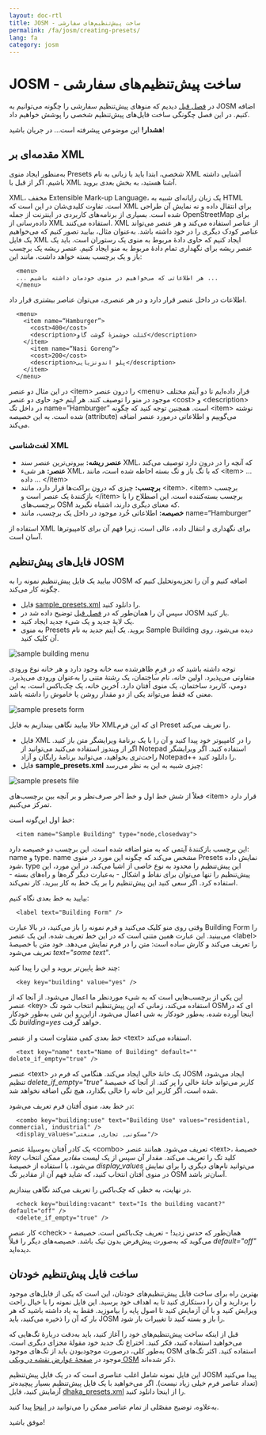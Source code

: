 ```yaml
---
layout: doc-rtl
title: JOSM - ساخت پیش‌تنظیم‌های سفارشی
permalink: /fa/josm/creating-presets/
lang: fa
category: josm
---
```


JOSM - ساخت پیش‌تنظیم‌های سفارشی
=======================


در [فصل قبل](fa/josm/josm-presets/) دیدیم که منوهای پیش‌تنظیم سفارشی را چگونه می‌توانیم به JOSM اضافه کنیم. در این فصل چگونگی ساخت فایل‌های پیش‌تنظیم شخصی را پوشش خواهیم داد.  

**هشدار!** این موضوعی پیشرفته است... در جریان باشید!  

مقدمه‌ای بر XML
-------------------

به‌منظور ایجاد منوی Presets شخصی، ابتدا باید با زبانی به نام XML آشنایی داشته باشیم. اگر از قبل با XML آشنا هستید، به بخش بعدی بروید.  

XML، مخفف Extensible Mark-up Language، یک زبان رایانه‌ای شبیه به HTML است. تفاوت کلیدی‌شان در این است که XML برای انتقال داده و نه نمایش آن طراحی شده است. بسیاری از برنامه‌های کاربردی در اینترنت از جمله OpenStreetMap برای داده‌رسانی از XML استفاده می‌کنند. XML از عناصر استفاده می‌کند و هر عنصر می‌تواند عناصر کودک دیگری را در خود داشته باشد. به‌عنوان مثال، بیایید تصور کنیم که می‌خواهیم یک فایل XML ایجاد کنیم که حاوی دادهٔ مربوط به منوی یک رستوران است. باید یک عنصر ریشه برای نگهداری تمام دادهٔ مربوط به منو ایجاد کنیم. عنصر ریشه یک برچسب باز و یک برچسب بسته خواهد داشت، مانند این:

      <menu>
      ... هر اطلاعاتی که می‌خواهیم در منوی خودمان داشته باشیم ...
      </menu>

اطلاعات در داخل عنصر قرار دارد و در هر عنصری، می‌توان عناصر بیشتری قرار داد.  

      <menu>
        <item name=“Hamburger”>
          <cost>400</cost>
          <description>کتلت خوشمزهٔ گوشت گاو</description>
        </item>
          <item name=“Nasi Goreng”>
          <cost>200</cost>
          <description>پلو اندونزیایی</description>
        </item>
      </menu>

در این مثال دو عنصر &lt;item&gt; را درون عنصر &lt;menu&gt; قرار داده‌ایم تا دو آیتم مختلف موجود در منو را توصیف کنند. هر آیتم خود حاوی دو عنصر &lt;cost&gt; و &lt;description&gt; است. همچنین توجه کنید که چگونه <span dir="ltr">name=”Hamburger”</span> در داخل تگ &lt;item&gt; نوشته شده است. به این خصیصه (attribute) می‌گوییم و اطلاعاتی درمورد عنصر اضافه می‌کند.


### لغت‌شناسی XML

- **عنصر ریشه:** بیرونی‌ترین عنصر سند XML، که آنچه را در درون دارد توصیف می‌کند  
- **عنصر:** هر شیء XML، که با تگ باز و تگ بسته احاطه شده است، مانند &lt;item&gt; ... داده ... &lt;/item&gt;  
- **برچسب:** چیزی که درون براکت‌ها قرار دارد، مانند &lt;item&gt;.‏ &lt;item&gt; برچسب بازکنندهٔ یک عنصر است و &lt;/item&gt; برچسب بسته‌کننده است. این اصطلاح را با برچسب‌های OSM که معنای دیگری دارند، اشتباه نگیرید.  
- **خصیصه:** اطلاعاتی خُرد موجود در داخل یک برچسب، مانند <span dir="ltr">name=“Hamburger”</span>  

استفاده از XML برای نگهداری و انتقال داده، عالی است، زیرا فهم آن برای کامپیوترها آسان است.  


فایل‌های پیش‌تنظیم JOSM
-------------------

بیایید یک فایل پیش‌تنظیم نمونه را به JOSM اضافه کنیم و آن را تجزیه‌وتحلیل کنیم که چگونه کار می‌کند.  

- فایل [sample_presets.xml](/files/sample_presets.xml) را دانلود کنید.  
- سپس آن را همان‌طور که در [فصل قبل](fa/josm/josm-presets/) توضیح داده شد در JOSM بار کنید.  
- یک لایهٔ جدید و یک شیء جدید ایجاد کنید.  
- به منوی Presets بروید. یک آیتم جدید به نام Sample Building دیده می‌شود. روی آن کلیک کنید.  

![sample building menu][]

توجه داشته باشید که در فرمِ ظاهرشده سه خانه وجود دارد و هر خانه نوع ورودی متفاوتی می‌پذیرد. اولین خانه، نام ساختمان، یک رشتهٔ متنی را به‌عنوان ورودی می‌پذیرد. دومی، کاربرد ساختمان، یک منوی اُفتان دارد. آخرین خانه، یک چک‌باکس است، به این معنی که فقط می‌تواند یکی از دو مقدار روشن یا خاموش را داشته باشد.

![sample presets form][]

حالا بیایید نگاهی بیندازیم به فایل XMLای که این فرم Preset را تعریف می‌کند.

- فایل XML را در کامپیوتر خود پیدا کنید و آن را با یک برنامهٔ ویرایشگر متن باز کنید. اگر از ویندوز استفاده می‌کنید می‌توانید از Notepad استفاده کنید. اگر ویرایشگر راحت‌تری بخواهید، می‌توانید برنامهٔ رایگان و آزاد Notepad++‎ را دانلود کنید.  
- فایل **sample_presets.xml** چیزی شبیه به این به نظر می‌رسد:  

![sample presets file][]

فعلاً از شش خط اول و خط آخر صرف‌نظر و بر آنچه بین برچسب‌های &lt;item&gt; قرار دارد تمرکز می‌کنیم.

خط اول این‌گونه است:

      <item name="Sample Building" type="node,closedway">

این برچسب بازکنندهٔ آیتمی که به منو اضافه شده است. این برچسب دو خصیصه دارد: name و type.‏ name مشخص می‌کند که چگونه این مورد در منوی Presets نمایش داده شود. type این پیش‌تنظیم را محدود به نوع خاصی از اشیا می‌کند. در این مورد، این پیش‌تنظیم را تنها می‌توان برای نقاط و اشکال - به‌عبارت دیگر گره‌ها و راه‌های بسته - استفاده کرد. اگر سعی کنید این پیش‌تنظیم را بر یک خط به کار ببرید، کار نمی‌کند.  

بیایید به خط بعدی نگاه کنیم:  

      <label text="Building Form" />

وقتی روی منو کلیک می‌کنید و فرم نمونه را باز می‌کنید، در بالا عبارت Building Form را می‌بینید. این عبارت همین متنی است که در این خط تعریف شده. این یک عنصر &lt;label&gt; را تعریف می‌کند و کارش ساده است: متن را در فرم نمایش می‌دهد. خود متن با خصیصهٔ *<span dir="ltr">text="some text"</span>* تعریف می‌شود.  

چند خط پایین‌تر بروید و این را پیدا کنید:  

      <key key="building" value="yes" />

این یکی از برچسب‌هایی است که به شیء موردنظر ما اعمال می‌شود. از آنجا که از عنصر &lt;key&gt; استفاده می‌کند، زمانی که این پیش‌تنظیم انتخاب شود تگ OSMای که در اینجا آورده شده، به‌طور خودکار به شی اعمال می‌شود. ازاین‌رو این شی به‌طور خودکار تگ *building=yes* خواهد گرفت.  

خط بعدی کمی متفاوت است و از عنصر &lt;text&gt; استفاده می‌کند.  

      <text key="name" text="Name of Building" default="" delete_if_empty="true" />

عنصر &lt;text&gt; یک خانهٔ خالی ایجاد می‌کند. هنگامی که فرم در JOSM ایجاد می‌شود، کاربر می‌تواند خانهٔ خالی را پر کند. از آنجا که خصیصهٔ *<span dir="ltr">delete_if_empty="true"</span>* تنظیم شده است، اگر کاربر این خانه را خالی بگذارد، هیچ تگی اضافه نخواهد شد.  

در خط بعد، منوی اُفتان فرم تعریف می‌شود:  

      <combo key="building:use" text="Building Use" values="residential, commercial, industrial" />
      <display_values="مسکونی, تجاری, صنعتی"/>

یک کادر اُفتان به‌وسیلهٔ عنصر &lt;combo&gt; تعریف می‌شود. همانند عنصر &lt;text&gt;، خصیصهٔ  *key* کلید تگ را تعریف می‌کند. مقدار آن سپس از یک لیست *مقادیر* ممکن انتخاب می‌شود. با استفاده از خصیصهٔ *display_values* می‌توانید نام‌های دیگری را برای نمایش در منوی اُفتان انتخاب کنید، که شاید فهم آن از مقادیر تگ OSM آسان‌تر باشد.  

در نهایت، به خطی که چک‌باکس را تعریف می‌کند نگاهی بیندازیم.  

      <check key="building:vacant" text="Is the building vacant?" default="off" /> 
      <delete_if_empty="true" />

کار عنصر &lt;check&gt; - همان‌طور که حدس زدید! - تعریف چک‌باکس است. خصیصهٔ *<span dir="ltr">default="off"</span>* می‌گوید که به‌صورت پیش‌فرض بدون تیک باشد. خصیصه‌های دیگر را قبلاً دیده‌اید.  

ساخت فایل پیش‌تنظیم خودتان
------------------------------

بهترین راه برای ساخت فایل پیش‌تنظیم‌های خودتان، این است که یکی از فایل‌های موجود را بردارید و آن را دستکاری کنید تا به اهداف خود برسید. این فایل نمونه را با خیال راحت ویرایش کنید و با آن آزمایش کنید تا اصول پایه را بیاموزید. فقط به یاد داشته باشید که هر بار که آن را ذخیره می‌کنید، باید JOSM را باز و بسته کنید تا تغییرات بار شود.  

قبل از اینکه ساخت پیش‌تنظیم‌های خود را آغاز کنید، باید به‌دقت دربارهٔ تگ‌هایی که می‌خواهید استفاده کنید، فکر کنید. اختراع تگ جدید خود مقولهٔ مجزای دیگری است. به‌طور کلی، درصورت موجودبودن باید از تگ‌های موجود OSM استفاده کنید. اکثر تگ‌های موجود در [صفحهٔ عوارض نقشه در ویکی OSM](http://wiki.openstreetmap.org/wiki/Map_Features) ذکر شده‌اند.  

این فایل نمونه شامل اغلب عناصری است که در یک فایل پیش‌تنظیم JOSM پیدا می‌کنید (تعداد عناصر فرم خیلی زیاد نیست). اگر می‌خواهید با یک فایل پیش‌تنظیم بسیار پیچیده‌تر آزمایش کنید، فایل [dhaka_presets.xml](/files/dhaka_presets.xml) را از اینجا دانلود کنید.  

به‌علاوه، توضیح مفصّلی از تمام عناصر ممکن را می‌توانید در [اینجا](http://josm.openstreetmap.de/wiki/TaggingPresets) پیدا کنید.  

موفق باشید!  


[sample building menu]: /images/josm/sample-building-menu.png
[sample presets form]: /images/josm/sample-presets-form.png
[sample presets file]: /images/josm/sample-presets-file.png